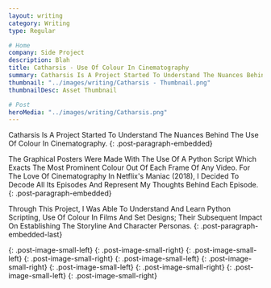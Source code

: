 ```yaml
---
layout: writing
category: Writing
type: Regular

# Home
company: Side Project
description: Blah
title: Catharsis - Use Of Colour In Cinematography
summary: Catharsis Is A Project Started To Understand The Nuances Behind The Use Of Colour In Cinematography.
thumbnail: "../images/writing/Catharsis - Thumbnail.png"
thumbnailDesc: Asset Thumbnail

# Post
heroMedia: "../images/writing/Catharsis.png"
---
```


Catharsis Is A Project Started To Understand The Nuances Behind The Use Of Colour In Cinematography.
{: .post-paragraph-embedded}

The Graphical Posters Were Made With The Use Of A Python Script Which Exacts The Most Prominent Colour Out Of Each Frame Of Any Video. For The Love Of Cinematography In Netflix's Maniac (2018), I Decided To Decode All Its Episodes And Represent My Thoughts Behind Each Episode.
{: .post-paragraph-embedded}

Through This Project, I Was Able To Understand And Learn Python Scripting, Use Of Colour In Films And Set Designs; Their Subsequent Impact On Establishing The Storyline And Character Personas.
{: .post-paragraph-embedded-last}

<img data-src="../images/writing/catharsis/catharsis-1.png" class="lazyload">{: .post-image-small-left}
<img data-src="../images/writing/catharsis/catharsis-2.png" class="lazyload">{: .post-image-small-right}
<img data-src="../images/writing/catharsis/catharsis-3.png" class="lazyload">{: .post-image-small-left}
<img data-src="../images/writing/catharsis/catharsis-4.png" class="lazyload">{: .post-image-small-right}
<img data-src="../images/writing/catharsis/catharsis-5.png" class="lazyload">{: .post-image-small-left}
<img data-src="../images/writing/catharsis/catharsis-6.png" class="lazyload">{: .post-image-small-right}
<img data-src="../images/writing/catharsis/catharsis-7.png" class="lazyload">{: .post-image-small-left}
<img data-src="../images/writing/catharsis/catharsis-8.png" class="lazyload">{: .post-image-small-right}
<img data-src="../images/writing/catharsis/catharsis-9.png" class="lazyload">{: .post-image-small-left}
<img data-src="../images/writing/catharsis/catharsis-10.png" class="lazyload">{: .post-image-small-right}
